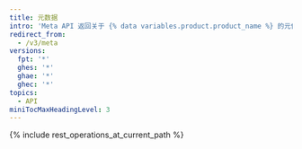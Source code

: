 ```yaml
---
title: 元数据
intro: 'Meta API 返回关于 {% data variables.product.product_name %} 的元信息，包括 {% data variables.product.product_name %} 服务的 IP 地址。'
redirect_from:
  - /v3/meta
versions:
  fpt: '*'
  ghes: '*'
  ghae: '*'
  ghec: '*'
topics:
  - API
miniTocMaxHeadingLevel: 3
---
```


{% include rest_operations_at_current_path %}
